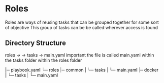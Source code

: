# Roles

Roles are ways of reusing tasks that can be grouped together for some sort of objective
This group of tasks can be be called wherever access is found

## Directory Structure

roles -> <name of role> -> tasks -> main.yaml
important the file is called main.yaml within the tasks folder within the roles folder

|─ playbook.yaml
└─ roles
    |─ common
    |  └─ tasks
    |     └─ main.yaml
    |─ docker
    |  └─ tasks
    |     └─ main.yaml
